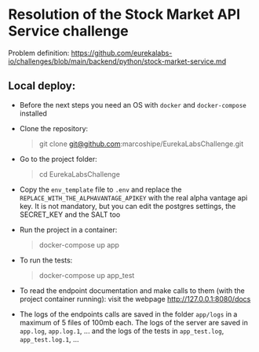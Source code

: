 # Resolution of the Stock Market API Service challenge
Problem definition: https://github.com/eurekalabs-io/challenges/blob/main/backend/python/stock-market-service.md

## Local deploy:
* Before the next steps you need an OS with `docker` and `docker-compose` installed

* Clone the repository:

  > git clone git@github.com:marcoshipe/EurekaLabsChallenge.git

* Go to the project folder:

  > cd EurekaLabsChallenge

* Copy the `env_template` file to `.env` and replace the `REPLACE_WITH_THE_ALPHAVANTAGE_APIKEY` with the real 
 alpha vantage api key. It is not mandatory, but you can edit the postgres settings, the SECRET_KEY and the SALT too

* Run the project in a container:

  > docker-compose up app

* To run the tests:

  > docker-compose up app_test

* To read the endpoint documentation and make calls to them (with the project container running): visit the webpage 
http://127.0.0.1:8080/docs

* The logs of the endpoints calls are saved in the folder `app/logs` in a maximum of 5 files of 100mb each. The logs of the server are saved in `app.log`, `app.log.1`, ... and the logs of the tests in `app_test.log`, `app_test.log.1`, ...